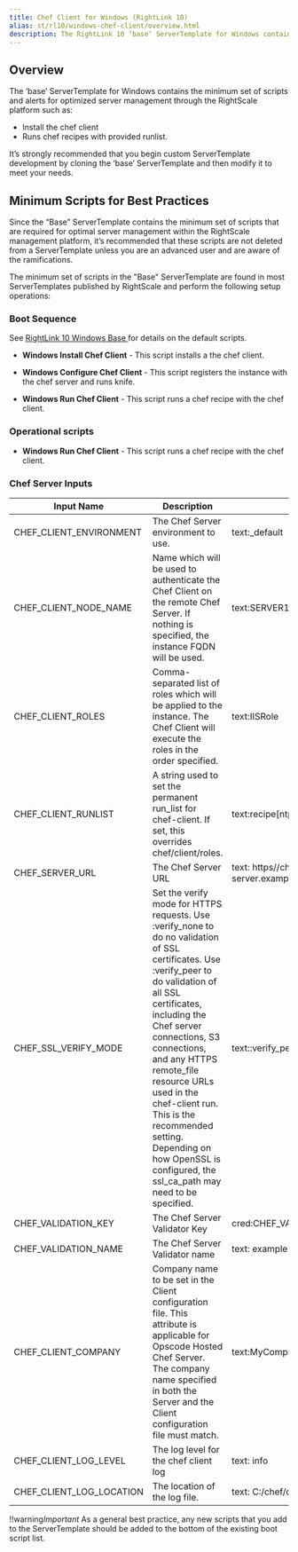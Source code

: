 ```yaml
---
title: Chef Client for Windows (RightLink 10)
alias: st/rl10/windows-chef-client/overview.html
description: The RightLink 10 ‘base’ ServerTemplate for Windows contains the minimum set of scripts and alerts for optimized server management through the RightScale platform.
---
```


## Overview

The ‘base’ ServerTemplate for Windows contains the minimum set of scripts and alerts for optimized server management through the RightScale platform such as:

* Install the chef client
* Runs chef recipes with provided runlist.

It’s strongly recommended that you begin custom ServerTemplate development by cloning the ‘base’ ServerTemplate and then modify it to meet your needs.

## Minimum Scripts for Best Practices

Since the “Base” ServerTemplate contains the minimum set of scripts that are required for optimal server management within the RightScale management platform, it’s recommended that these scripts are not deleted from a ServerTemplate unless you are an advanced user and are aware of the ramifications.

The minimum set of scripts in the "Base" ServerTemplate are found in most ServerTemplates published by RightScale and perform the following setup operations:

### Boot Sequence
See [RightLink 10 Windows Base ](/st/rl10/base_windows/index.html) for details on the default scripts.

* **Windows Install Chef Client** - This script installs a the chef client.

* **Windows Configure Chef Client** - This script registers the instance with the chef server and runs knife.

* **Windows Run Chef Client** - This script runs a chef recipe with the chef client.

### Operational scripts
* **Windows Run Chef Client** - This script runs a chef recipe with the chef client.

### Chef Server Inputs
| Input Name | Description | Example Value |
| ---------- | ----------- | ------------- |
|CHEF_CLIENT_ENVIRONMENT|The Chef Server environment to use.  | text:_default |
|CHEF_CLIENT_NODE_NAME|Name which will be used to authenticate the Chef Client on the remote Chef Server. If nothing is specified, the instance FQDN will be used. | text:SERVER1 |
|CHEF_CLIENT_ROLES|Comma-separated list of roles which will be applied to the instance. The Chef Client will execute the roles in the order specified.|text:IISRole |
|CHEF_CLIENT_RUNLIST|A string used to set the permanent run_list for chef-client. If set, this overrides chef/client/roles.|text:recipe[ntp::default], recipe[foobar]|
|CHEF_SERVER_URL|The Chef Server URL|text: https//chef-server.example.com/organizations/example/|
|CHEF_SSL_VERIFY_MODE|Set the verify mode for HTTPS requests. Use :verify_none to do no validation of SSL certificates. Use :verify_peer to do validation of all SSL certificates, including the Chef server connections, S3 connections, and any HTTPS remote_file resource URLs used in the chef-client run. This is the recommended setting. Depending on how OpenSSL is configured, the ssl_ca_path may need to be specified.|text::verify_peer |
|CHEF_VALIDATION_KEY|The Chef Server Validator Key|cred:CHEF_VALIDATOR_KEY|
|CHEF_VALIDATION_NAME|The Chef Server Validator name|text: example-validator|
|CHEF_CLIENT_COMPANY|Company name to be set in the Client configuration file. This attribute is applicable for Opscode Hosted Chef Server. The company name specified in both the Server and the Client configuration file must match.|text:MyCompany|
|CHEF_CLIENT_LOG_LEVEL|The log level for the chef client log|text: info|
|CHEF_CLIENT_LOG_LOCATION|The location of the log file.|text: C:/chef/chef-client.log|

!!warning*Important* As a general best practice, any new scripts that you add to the ServerTemplate should be added to the bottom of the existing boot script list.
